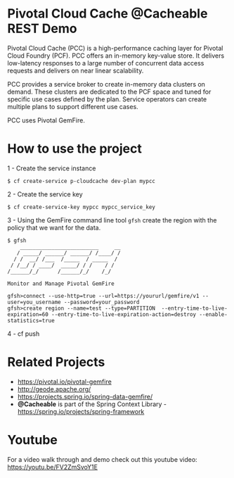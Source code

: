 # Pivotal Cloud Cache @Cacheable REST Demo

Pivotal Cloud Cache (PCC) is a high-performance caching layer for Pivotal Cloud Foundry (PCF). PCC offers an in-memory key-value store. It delivers low-latency responses to a large number of concurrent data access requests and delivers on near linear scalability.

PCC provides a service broker to create in-memory data clusters on demand. These clusters are dedicated to the PCF space and tuned for specific use cases defined by the plan. Service operators can create multiple plans to support different use cases.

PCC uses Pivotal GemFire. 

# How to use the project

1 - Create the service instance
```
$ cf create-service p-cloudcache dev-plan mypcc
```
2 - Create the service key 
```
$ cf create-service-key mypcc mypcc_service_key
```
3 - Using the GemFire command line tool ``gfsh`` create the region with the policy that we want for the data.

```
$ gfsh
    _________________________     __
   / _____/ ______/ ______/ /____/ /
  / /  __/ /___  /_____  / _____  / 
 / /__/ / ____/  _____/ / /    / /  
/______/_/      /______/_/    /_/    

Monitor and Manage Pivotal GemFire

gfsh>connect --use-http=true --url=https://yoururl/gemfire/v1 --user=you_username --password=your_password
gfsh>create region --name=test --type=PARTITION  --entry-time-to-live-expiration=60 --entry-time-to-live-expiration-action=destroy --enable-statistics=true
```

4 - cf push

# Related Projects

* https://pivotal.io/pivotal-gemfire
* http://geode.apache.org/
* https://projects.spring.io/spring-data-gemfire/
* **@Cacheable** is part of the Spring Context Library - https://spring.io/projects/spring-framework

# Youtube

For a video walk through and demo check out this youtube video: https://youtu.be/FV2ZmSvoY1E